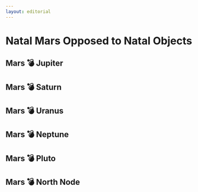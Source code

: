```yaml
---
layout: editorial
---
```


# Natal Mars Opposed to Natal Objects

## Mars 💣 Jupiter&#x20;

## Mars 💣 Saturn&#x20;

## Mars 💣 Uranus&#x20;

## Mars 💣  Neptune &#x20;

## Mars 💣  Pluto&#x20;

## Mars 💣  North Node&#x20;
